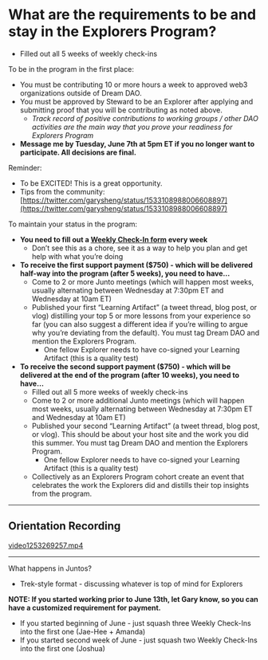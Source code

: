 # What are the requirements to be and stay in the Explorers Program?

- Filled out all 5 weeks of weekly check-ins

To be in the program in the first place:

- You must be contributing 10 or more hours a week to approved web3 organizations outside of Dream DAO.
- You must be approved by Steward to be an Explorer after applying and submitting proof that you will be contributing as noted above.
    - *Track record of positive contributions to working groups / other DAO activities are the main way that you prove your readiness for Explorers Program*
- **Message me by Tuesday, June 7th at 5pm ET if you no longer want to participate. All decisions are final.**

Reminder:

- To be EXCITED! This is a great opportunity.
- Tips from the community: [https://twitter.com/garysheng/status/1533108988006608897](https://twitter.com/garysheng/status/1533108988006608897)

To maintain your status in the program:

- **You need to fill out a [Weekly Check-In form](https://ddepcheckins.paperform.co/) every week**
    - Don’t see this as a chore, see it as a way to help you plan and get help with what you’re doing
- **To receive the first support payment ($750) - which will be delivered half-way into the program (after 5 weeks), you need to have…**
    - Come to 2 or more Junto meetings (which will happen most weeks, usually alternating between Wednesday at 7:30pm ET and Wednesday at 10am ET)
    - Published your first “Learning Artifact” (a tweet thread, blog post, or vlog) distilling your top 5 or more lessons from your experience so far (you can also suggest a different idea if you’re willing to argue why you’re deviating from the default). You must tag Dream DAO and mention the Explorers Program.
        - One fellow Explorer needs to have co-signed your Learning Artifact (this is a quality test)
- **To receive the second support payment ($750) - which will be delivered at the end of the program (after 10 weeks), you need to have…**
    - Filled out all 5 more weeks of weekly check-ins
    - Come to 2 or more additional Junto meetings (which will happen most weeks, usually alternating between Wednesday at 7:30pm ET and Wednesday at 10am ET)
    - Published your second “Learning Artifact” (a tweet thread, blog post, or vlog). This should be about your host site and the work you did this summer. You must tag Dream DAO and mention the Explorers Program.
        - One fellow Explorer needs to have co-signed your Learning Artifact (this is a quality test)
    - Collectively as an Explorers Program cohort create an event that celebrates the work the Explorers did and distills their top insights from the program.
    

---

## Orientation Recording

[video1253269257.mp4](What%20are%20the%20requirements%20to%20be%20and%20stay%20in%20the%20Ex%20d961064064524062802feb6d05ce6303/video1253269257.mp4)

---

What happens in Juntos?

- Trek-style format - discussing whatever is top of mind for Explorers

**NOTE: If you started working prior to June 13th, let Gary know, so you can have a customized requirement for payment.**

- If you started beginning of June - just squash three Weekly Check-Ins into the first one (Jae-Hee + Amanda)
- If you started second week of June - just squash two Weekly Check-Ins into the first one (Joshua)